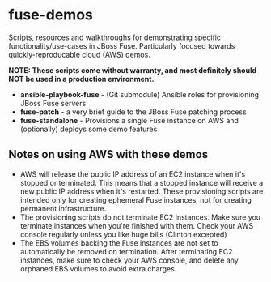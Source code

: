 # fuse-demos

Scripts, resources and walkthroughs for demonstrating specific functionality/use-cases in JBoss Fuse. Particularly focused towards quickly-reproducable cloud (AWS) demos.

**NOTE: These scripts come without warranty, and most definitely should NOT be used in a production environment.**

- **ansible-playbook-fuse** - (Git submodule) Ansible roles for provisioning JBoss Fuse servers
- **fuse-patch** - a very brief guide to the JBoss Fuse patching process
- **fuse-standalone** - Provisions a single Fuse instance on AWS and (optionally) deploys some demo features

## Notes on using AWS with these demos

- AWS will release the public IP address of an EC2 instance when it's stopped or terminated. This means that a stopped instance will receive a new public IP address when it's restarted. These provisioning scripts are intended only for creating ephemeral Fuse instances, not for creating permanent infrastructure.
- The provisioning scripts do not terminate EC2 instances. Make sure you terminate instances when you're finished with them. Check your AWS console regularly unless you like huge bills (Clinton excepted)
- The EBS volumes backing the Fuse instances are not set to automatically be removed on termination. After terminating EC2 instances, make sure to check your AWS console, and delete any orphaned EBS volumes to avoid extra charges.